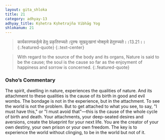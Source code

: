 ```yaml
---
layout: gita_shloka
title: 21
category: adhyay-13
adhyay_title: Kṣhetra Kṣhetrajña Vibhāg Yog
shlokanum: 21
---
```


> कार्यकारणकर्तृत्वे हेतुः प्रकृतिरुच्यते।पुरुषः सुखदुःखानां भोक्तृत्वे हेतुरुच्यते।।13.21।।
{:.featured-quote}
{:.text-center}

> With regard to the source of the body and its organs, Nature is said to be the cause; the soul is the cause so far as the enjoyment of happiness and sorrow is concerned.
{:.featured-quote}

### Osho’s Commentary
The spirit, dwelling in nature, experiences the qualities of nature. And its attachment to these qualities is the cause of its birth in good and evil wombs.
The bondage is not in the experience, but in the attachment. To see the world is not the problem. But to get attached to what you see, to say, "I must have this," or "I must avoid that"—this is the cause of the whole cycle of birth and death.
Your attachments, your deep-seated desires and aversions, create the blueprint for your next life. You are the creator of your own destiny, your own prison or your own freedom. The key is to experience the world without clinging, to be in the world but not of it.

